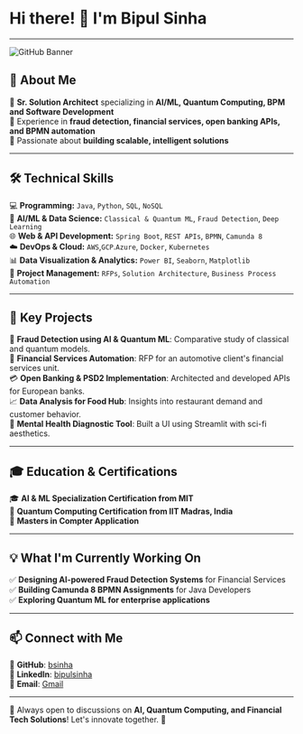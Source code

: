 # Hi there! 👋 I'm Bipul Sinha

---

![GitHub Banner](https://source.unsplash.com/1600x400/?technology,abstract)

## 🚀 About Me
🔹 **Sr. Solution Architect** specializing in **AI/ML, Quantum Computing, BPM and Software Development**  
🔹 Experience in **fraud detection, financial services, open banking APIs, and BPMN automation**  
🔹 Passionate about **building scalable, intelligent solutions**  

---

## 🛠️ Technical Skills

💻 **Programming:** `Java`, `Python`, `SQL`, `NoSQL`  
🤖 **AI/ML & Data Science:** `Classical & Quantum ML`, `Fraud Detection`, `Deep Learning`  
🌐 **Web & API Development:** `Spring Boot`, `REST APIs`, `BPMN`, `Camunda 8`  
☁️ **DevOps & Cloud:** `AWS`,`GCP`.`Azure`, `Docker`, `Kubernetes`  
📊 **Data Visualization & Analytics:** `Power BI`, `Seaborn`, `Matplotlib`  
📌 **Project Management:** `RFPs`, `Solution Architecture`, `Business Process Automation`  

---

## 📌 Key Projects

🚀 **Fraud Detection using AI & Quantum ML**: Comparative study of classical and quantum models.  
🏦 **Financial Services Automation**: RFP for an automotive client's financial services unit.  
💳 **Open Banking & PSD2 Implementation**: Architected and developed APIs for European banks.  
📈 **Data Analysis for Food Hub**: Insights into restaurant demand and customer behavior.  
🧠 **Mental Health Diagnostic Tool**: Built a UI using Streamlit with sci-fi aesthetics.  

---

## 🎓 Education & Certifications

🎓 **AI & ML Specialization Certification from MIT**  
📜 **Quantum Computing Certification from IIT Madras, India**  
🎯 **Masters in Compter Application**

---

## 💡 What I'm Currently Working On

✅ **Designing AI-powered Fraud Detection Systems** for Financial Services  
✅ **Building Camunda 8 BPMN Assignments** for Java Developers  
✅ **Exploring Quantum ML for enterprise applications**  

---

## 📫 Connect with Me

📌 **GitHub**: [bsinha](https://github.com/bsinha)  
📌 **LinkedIn**: [bipulsinha](https://www.linkedin.com/in/sinhabipul)  
📌 **Email**: [Gmail](bipulnsinha@gmail.com)  

---

🔹 Always open to discussions on **AI, Quantum Computing, and Financial Tech Solutions**! Let's innovate together. 🚀
